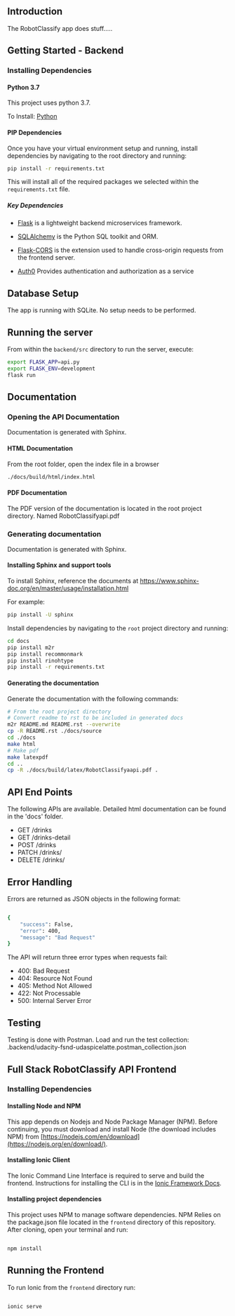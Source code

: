 ## Introduction

The RobotClassify app does stuff.....

## Getting Started - Backend

### Installing Dependencies

#### Python 3.7 ####

This project uses python 3.7.

To Install: [Python](https://docs.python.org/3/using/unix.html#getting-and-installing-the-latest-version-of-python)


#### PIP Dependencies

Once you have your virtual environment setup and running, install dependencies by navigating to the root directory and running:

```bash
pip install -r requirements.txt
```

This will install all of the required packages we selected within the `requirements.txt` file.

##### Key Dependencies


- [Flask](http://flask.pocoo.org/)  is a lightweight backend microservices framework. 

- [SQLAlchemy](https://www.sqlalchemy.org/) is the Python SQL toolkit and ORM. 

- [Flask-CORS](https://flask-cors.readthedocs.io/en/latest/#) is the extension used to handle cross-origin requests from the frontend server. 

- [Auth0](https://auth0.com/docs/getting-started/overview) Provides authentication and authorization as a service

## Database Setup

The app is running with SQLite. No setup needs to be performed.

## Running the server

From within the `backend/src` directory to run the server, execute:

```bash
export FLASK_APP=api.py
export FLASK_ENV=development
flask run
```

## Documentation

### Opening the API Documentation

Documentation is generated with Sphinx.

#### HTML Documentation
From the root folder, open the index file in a browser

```bash
./docs/build/html/index.html
```

#### PDF Documentation

The PDF version of the documentation is located in the root project directory. Named RobotClassifyapi.pdf

### Generating documentation

Documentation is generated with Sphinx.

#### Installing Sphinx and support tools

To install Sphinx, reference the documents at https://www.sphinx-doc.org/en/master/usage/installation.html

For example:

```bash
pip install -U sphinx
```

Install dependencies by navigating to the `root` project directory and running:

```bash
cd docs
pip install m2r
pip install recommonmark
pip install rinohtype
pip install -r requirements.txt
```


#### Generating the documentation
Generate the documentation with the following commands:

```bash
# From the root project directory
# Convert readme to rst to be included in generated docs
m2r README.md README.rst --overwrite
cp -R README.rst ./docs/source
cd ./docs
make html
# Make pdf
make latexpdf
cd ..
cp -R ./docs/build/latex/RobotClassifyaapi.pdf .
```


## API End Points

The following APIs are available. Detailed html documentation can be found in the 'docs' folder.

- GET /drinks
- GET /drinks-detail
- POST /drinks
- PATCH /drinks/<id>
- DELETE /drinks/<id>


## Error Handling

Errors are returned as JSON objects in the following format:
```bash

{
    "success": False, 
    "error": 400,
    "message": "Bad Request"
}
```

The API will return three error types when requests fail:
- 400: Bad Request
- 404: Resource Not Found
- 405: Method Not Allowed
- 422: Not Processable 
- 500: Internal Server Error


## Testing

Testing is done with Postman. Load and run the test collection: 
.backend/udacity-fsnd-udaspicelatte.postman_collection.json


## Full Stack RobotClassify API Frontend

### Installing Dependencies

#### Installing Node and NPM

This app depends on Nodejs and Node Package Manager (NPM). Before continuing, you must download and install Node (the download includes NPM) from [https://nodejs.com/en/download](https://nodejs.org/en/download/).

#### Installing Ionic Client

The Ionic Command Line Interface is required to serve and build the frontend. Instructions for installing the CLI  is in the [Ionic Framework Docs](https://ionicframework.com/docs/installation/cli).


#### Installing project dependencies

This project uses NPM to manage software dependencies. NPM Relies on the package.json file located in the `frontend` directory of this repository. After cloning, open your terminal and run:

```bash

npm install
```


## Running the Frontend 

To run Ionic from the `frontend` directory run:

```bash

ionic serve
```